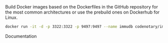 <page-section id="immudb-easy-setup-section">
<i-container>
<i-row>
    <i-column>
        <page-section-header title="Easy setup" color="white" :bottom="0">
            <span class="cn-text-white">
							Build Docker images based on the Dockerfiles in the GitHub repository
							for the most common architectures or use the prebuild ones on Dockerhub for Linux.
						</span>
        </page-section-header>
    </i-column>
</i-row>
<i-row>
<i-column>

~~~bash
docker run -it -d -p 3322:3322 -p 9497:9497 --name immudb codenotary/immudb:latest
~~~

</i-column>
</i-row>
<i-row>
<i-column>
	<p class="action _display-flex _flex-direction-row _justify-content-center">
		<cn-button
			variant="secondary"
			href="https://docs.immudb.io"
			target="_blank"
			rel="nofollow"
			size="lg"
		>
			Documentation
		</cn-button>
	</p>
</i-column>
</i-row>
</i-container>
</page-section>
